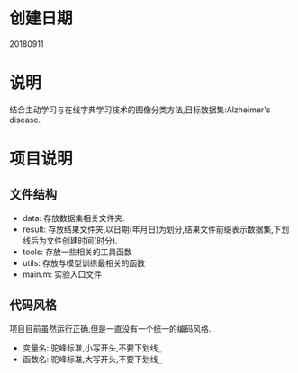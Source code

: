 # 创建日期
20180911

# 说明
结合主动学习与在线字典学习技术的图像分类方法,目标数据集:Alzheimer's disease.

# 项目说明
## 文件结构
- data: 存放数据集相关文件夹.
- result: 存放结果文件夹,以日期(年月日)为划分,结果文件前缀表示数据集,下划线后为文件创建时间(时分).
- tools: 存放一些相关的工具函数
- utils: 存放与模型训练最相关的函数
- main.m: 实验入口文件

## 代码风格
项目目前虽然运行正确,但是一直没有一个统一的编码风格.
- 变量名: 驼峰标准,小写开头,不要下划线`_`
- 函数名: 驼峰标准,大写开头,不要下划线`_`

